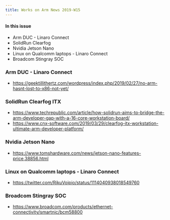 ```yaml
---
title: Works on Arm News 2019-W15
---
```


#### In this issue

* Arm DUC - Linaro Connect
* SolidRun Clearfog 
* Nvidia Jetson Nano
* Linux on Qualcomm laptops - Linaro Connect
* Broadcom Stingray SOC

### Arm DUC - Linaro Connect

* https://geektillithertz.com/wordpress/index.php/2019/02/27/no-arm-hasnt-lost-to-x86-not-yet/

### SolidRun Clearfog ITX

* https://www.techrepublic.com/article/how-solidrun-aims-to-bridge-the-arm-developer-gap-with-a-16-core-workstation-board/
* https://www.cnx-software.com/2019/03/29/clearfog-itx-workstation-ultimate-arm-developer-platform/

### Nvidia Jetson Nano

* https://www.tomshardware.com/news/jetson-nano-features-price,38856.html

### Linux on Qualcomm laptops - Linaro Connect

* https://twitter.com/RikuVoipio/status/1114040938018549760

### Broadcom Stingray SOC

* https://www.broadcom.com/products/ethernet-connectivity/smartnic/bcm58800
